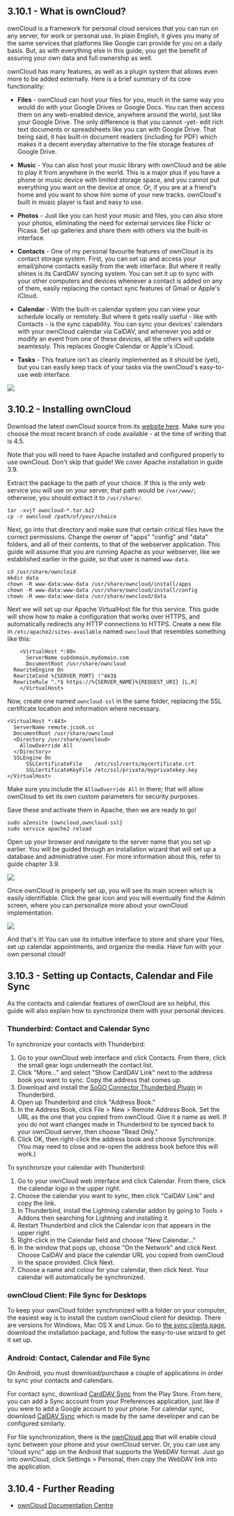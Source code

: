 ## 3.10.1 - What is ownCloud?

ownCloud is a framework for personal cloud services that you can run on any server, for work or personal use. In plain English, it gives you many of the same services that platforms like Google can provide for you on a daily basis. But, as with everything else in this guide, you get the benefit of assuring your own data and full ownership as well.

ownCloud has many features, as well as a plugin system that allows even more to be added externally. Here is a brief summary of its core functionality:

* **Files** - ownCloud can host your files for you, much in the same way you would do with your Google Drives or Google Docs. You can then access them on any web-enabled device, anywhere around the world, just like your Google Drive. The only difference is that you cannot -yet- edit rich text documents or spreadsheets like you can with Google Drive. That being said, it has built-in document readers (including for PDF) which makes it a decent everyday alternative to the file storage features of Google Drive.

* **Music** - You can also host your music library with ownCloud and be able to play it from anywhere in the world. This is a major plus if you have a phone or music device with limited storage space, and you cannot put everything you want on the device at once. Or, if you are at a friend's home and you want to show him some of your new tracks. ownCloud's built in music player is fast and easy to use.

* **Photos** - Just like you can host your music and files, you can also store your photos, eliminating the need for external services like Flickr or Picasa. Set up galleries and share them with others via the built-in interface.

* **Contacts** - One of my personal favourite features of ownCloud is its contact storage system. First, you can set up and access your email/phone contacts easily from the web interface. But where it really shines is its CardDAV syncing system. You can set it up to sync with your other computers and devices whenever a contact is added on any of them, easily replacing the contact sync features of Gmail or Apple's iCloud.

* **Calendar** - With the built-in calendar system you can view your schedule locally or remotely. But where it gets really useful - like with Contacts - is the sync capability. You can sync your devices' calendars with your ownCloud calendar via CalDAV, and whenever you add or modify an event from one of these devices, all the others will update seamlessly. This replaces Google Calendar or Apple's iCloud.

* **Tasks** - This feature isn't as cleanly implemented as it should be (yet), but you can easily keep track of your tasks via the ownCloud's easy-to-use web interface.

![][1]


## 3.10.2 - Installing ownCloud

Download the latest ownCloud source from its [website here][2]. Make sure you choose the most recent branch of code available - at the time of writing that is 4.5.

Note that you will need to have Apache installed and configured properly to use ownCloud. Don't skip that guide! We cover Apache installation in guide 3.9.

Extract the package to the path of your choice. If this is the only web service you will use on your server, that path would be `/var/www/`; otherwise, you should extract it to `/usr/share/`.

	tar -xvjf owncloud-*.tar.bz2
	cp -r owncloud /path/of/your/choice

Next, go into that directory and make sure that certain critical files have the correct permissions. Change the owner of "apps" "config" and "data" folders, and all of their contents, to that of the webserver application. This guide will assume that you are running Apache as your webserver, like we established earlier in the guide, so that user is named `www-data`.

	cd /usr/share/owncloid
	mkdir data
	chown -R www-data:www-data /usr/share/owncloud/install/apps
	chown -R www-data:www-data /usr/share/owncloud/install/config
	chown -R www-data:www-data /usr/share/owncloud/data

Next we will set up our Apache VirtualHost file for this service. This guide will show how to make a configuration that works over HTTPS, and automatically redirects any HTTP connections to HTTPS. Create a new file in `/etc/apache2/sites-available` named `owncloud` that resembles something like this:

        <VirtualHost *:80>
          ServerName subdomain.mydomain.com
          DocumentRoot /usr/share/owncloud
	  RewriteEngine On
	  RewriteCond %{SERVER_PORT} !^443$
	  RewriteRule ^.*$ https://%{SERVER_NAME}%{REQUEST_URI} [L,R]
        </VirtualHost>

Now, create one named `owncloud-ssl` in the same folder, replacing the SSL certificate location and information where necessary.

	<VirtualHost *:443>
	  ServerName remote.jcook.cc
	  DocumentRoot /usr/share/owncloud   
	  <Directory /usr/share/owncloud>
	  	AllowOverride All
	  </Directory>
	  SSLEngine On
          SSLCertificateFile    /etc/ssl/certs/mycertificate.crt
          SSLCertificateKeyFile /etc/ssl/private/myprivatekey.key        
	</VirtualHost>

Make sure you include the `AllowOverride All` in there; that will allow ownCloud to set its own custom parameters for security purposes.

Save these and activate them in Apache, then we are ready to go!

	sudo a2ensite {owncloud,owncloud-ssl}
	sudo service apache2 reload

Open up your browser and navigate to the server name that you set up earlier. You will be guided through an installation wizard that will set up a database and administrative user. For more information about this, refer to guide chapter 3.9.

![][3]

Once ownCloud is properly set up, you will see its main screen which is easily identifiable. Click the gear icon and you will eventually find the Admin screen, where you can personalize more about your ownCloud implementation.

![][4]

And that's it! You can use its intuitive interface to store and share your files, set up calendar appointments, and organize the media. Have fun with your own personal cloud!


## 3.10.3 - Setting up Contacts, Calendar and File Sync

As the contacts and calendar features of ownCloud are so helpful, this guide will also explain how to synchronize them with your personal devices.

### Thunderbird: Contact and Calendar Sync

To synchronize your contacts with Thunderbird:

1. Go to your ownCloud web interface and click Contacts. From there, click the small gear logo underneath the contact list.
2. Click "More..." and select "Show CardDAV Link" next to the address book you want to sync. Copy the address that comes up.
3. Download and install the [SoGO Connector Thunderbird Plugin][5] in Thunderbird.
3. Open up Thunderbird and click "Address Book."
4. In the Address Book, click File > New > Remote Address Book. Set the URL as the one that you copied from ownCloud. Give it a name as well. If you do not want changes made in Thunderbird to be synced back to your ownCloud server, then choose "Read Only."
5. Click OK, then right-click the address book and choose Synchronize. (You may need to close and re-open the address book before this will work.)

To synchronize your calendar with Thunderbird:

1. Go to your ownCloud web interface and click Calendar. From there, click the calendar logo in the upper right.
2. Choose the calendar you want to sync, then click "CalDAV Link" and copy the link.
3. In Thunderbird, install the Lightning calendar addon by going to Tools > Addons then searching for Lightning and installing it.
4. Restart Thunderbird and click the Calendar icon that appears in the upper right.
5. Right-click in the Calendar field and choose "New Calendar..."
6. In the window that pops up, choose "On the Network" and click Next. Choose CalDAV and place the calendar URL you copied from ownCloud in the space provided. Click Next.
7. Choose a name and colour for your calendar, then click Next. Your calendar will automatically be synchronized.

### ownCloud Client: File Sync for Desktops

To keep your ownCloud folder synchronized with a folder on your computer, the easiest way is to install the custom ownCloud client for desktop. There are versions for Windows, Mac OS X and Linux. Go to [the sync clients page][6], download the installation package, and follow the easy-to-use wizard to get it set up.


### Android: Contact, Calendar and File Sync

On Android, you must download/purchase a couple of applications in order to sync your contacts and calendars. 

For contact sync, download [CardDAV Sync][7] from the Play Store. From here, you can add a Sync account from your Preferences application, just like if you were to add a Google account to your phone. For calendar sync, download [CalDAV Sync][8] which is made by the same developer and can be configured similarly.

For file synchronization, there is the [ownCloud app][9] that will enable cloud sync between your phone and your ownCloud server. Or, you can use any "cloud sync" app on the Android that supports the WebDAV format. Just go into ownCloud, click Settings > Personal, then copy the WebDAV link into the application.


## 3.10.4 - Further Reading

* [ownCloud Documentation Centre][10]

 [1]: ../img/3-10-1.jpg
 [2]: http://owncloud.org/support/install/
 [3]: ../img/3-10-2.jpg
 [4]: ../img/3-10-3.jpg
 [5]: http://www.sogo.nu/fr/downloads/frontends.html
 [6]: http://owncloud.org/sync-clients/
 [7]: https://play.google.com/store/apps/details?id=org.dmfs.carddav.Sync&feature=nav_other#?t=W251bGwsMSwxLDYsIm9yZy5kbWZzLmNhcmRkYXYuU3luYyJd
 [8]: https://play.google.com/store/apps/details?id=org.dmfs.caldav.lib&feature=more_from_developer#?t=W251bGwsMSwxLDEwMiwib3JnLmRtZnMuY2FsZGF2LmxpYiJd
 [9]: https://play.google.com/store/apps/details?id=com.owncloud.android&feature=nav_result#?t=W251bGwsMSwxLDMsImNvbS5vd25jbG91ZC5hbmRyb2lkIl0.
 [10]: http://doc.owncloud.org/